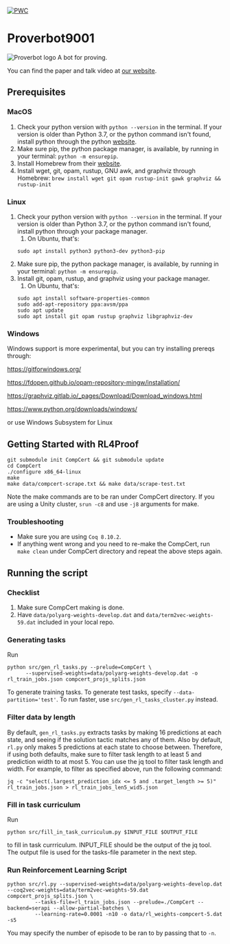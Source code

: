[![PWC](https://img.shields.io/endpoint.svg?url=https://paperswithcode.com/badge/generating-correctness-proofs-with-neural/automated-theorem-proving-on-compcert)](https://paperswithcode.com/sota/automated-theorem-proving-on-compcert?p=generating-correctness-proofs-with-neural)

# Proverbot9001
![Proverbot logo](proverbotlogo-01.png)
A bot for proving.

You can find the paper and talk video at [our website](https://proverbot9001.ucsd.edu).

## Prerequisites

### MacOS

1. Check your python version with `python --version` in the
   terminal. If your version is older than Python 3.7, or the python
   command isn't found, install python through the python
   [website](https://www.python.org/).
2. Make sure pip, the python package manager, is available, by running
   in your terminal: `python -m ensurepip`.
3. Install Homebrew from their [website](https://brew.sh/).
4. Install wget, git, opam, rustup, GNU awk, and graphviz through Homebrew:
   `brew install wget git opam rustup-init gawk graphviz && rustup-init`

### Linux
1. Check your python version with `python --version` in the
   terminal. If your version is older than Python 3.7, or the python
   command isn't found, install python through your package manager.
   1. On Ubuntu, that's:
   ```
   sudo apt install python3 python3-dev python3-pip
   ```
2. Make sure pip, the python package manager, is available, by running
   in your terminal: `python -m ensurepip`.
3. Install git, opam, rustup, and graphviz using your package manager.
   1. On Ubuntu, that's:
   ```
   sudo apt install software-properties-common
   sudo add-apt-repository ppa:avsm/ppa
   sudo apt update
   sudo apt install git opam rustup graphviz libgraphviz-dev
   ```

### Windows
Windows support is more experimental, but you can try installing
prereqs through:

https://gitforwindows.org/

https://fdopen.github.io/opam-repository-mingw/installation/

https://graphviz.gitlab.io/_pages/Download/Download_windows.html

https://www.python.org/downloads/windows/

or use Windows Subsystem for Linux

## Getting Started with RL4Proof
```
git submodule init CompCert && git submodule update
cd CompCert
./configure x86_64-linux
make
make data/compcert-scrape.txt && make data/scrape-test.txt
```
Note the make commands are to be ran under CompCert directory. If you are using a Unity cluster, ```srun -c8``` and use ```-j8``` arguments for make.

### Troubleshooting
- Make sure you are using ```Coq 8.10.2```.
- If anything went wrong and you need to re-make the CompCert, run ```make clean``` under CompCert directory and repeat the above steps again.


## Running the script
### Checklist
1. Make sure CompCert making is done.
2. Have ```data/polyarg-weights-develop.dat``` and ```data/term2vec-weights-59.dat``` included in your local repo.
### Generating tasks
Run
```
python src/gen_rl_tasks.py --prelude=CompCert \
      --supervised-weights=data/polyarg-weights-develop.dat -o rl_train_jobs.json compcert_projs_splits.json
```
To generate training tasks. To generate test tasks, specify ```--data-partition='test'```. To run faster, use ```src/gen_rl_tasks_cluster.py``` instead.
### Filter data by length
By default, ```gen_rl_tasks.py``` extracts tasks by making 16 predictions at each state, and seeing if the solution tactic matches any of them. Also 
by default, ```rl.py``` only makes 5 predictions at each state to choose between. Therefore, if using both defaults, make sure to filter task length to 
at least 5 and prediction width to at most 5.
You can use the jq tool to filter task length and width.
For example, to filter as specified above, run the following command:
```
jq -c "select(.largest_prediction_idx <= 5 and .target_length >= 5)" rl_train_jobs.json > rl_train_jobs_len5_wid5.json
```
### Fill in task curriculum
Run 
```
python src/fill_in_task_curriculum.py $INPUT_FILE $OUTPUT_FILE
```
to fill in task currriculum. INPUT_FILE should be the output of the jq tool. The output file is used for the tasks-file parameter in the next step.
### Run Reinforcement Learning Script
```
python src/rl.py --supervised-weights=data/polyarg-weights-develop.dat --coq2vec-weights=data/term2vec-weights-59.dat compcert_projs_splits.json \
         --tasks-file=rl_train_jobs.json --prelude=./CompCert --backend=serapi --allow-partial-batches \
         --learning-rate=0.0001 -n10 -o data/rl_weights-compcert-5.dat -s5
```
You may specify the number of episode to be ran to by passing that to  ```-n```.  

